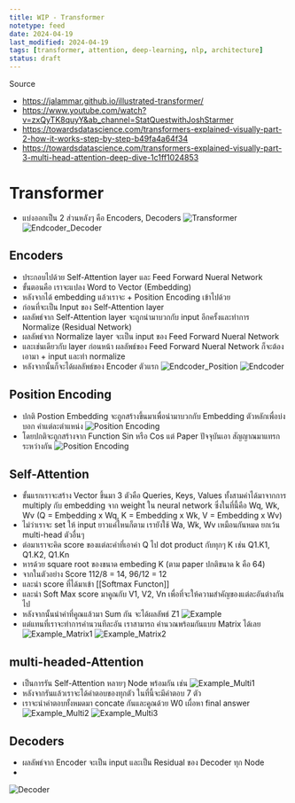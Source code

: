 ```yaml
---
title: WIP - Transformer
notetype: feed
date: 2024-04-19
last_modified: 2024-04-19
tags: [transformer, attention, deep-learning, nlp, architecture]
status: draft
---
```


Source
- https://jalammar.github.io/illustrated-transformer/
- https://www.youtube.com/watch?v=zxQyTK8quyY&ab_channel=StatQuestwithJoshStarmer
- https://towardsdatascience.com/transformers-explained-visually-part-2-how-it-works-step-by-step-b49fa4a64f34
- https://towardsdatascience.com/transformers-explained-visually-part-3-multi-head-attention-deep-dive-1c1ff1024853

# Transformer
- แบ่งออกเป็น 2 ส่วนหลังๆ คือ Encoders, Decoders
![Transformer](/assets/img/transformer/transformer_0.avif)
![Endcoder_Decoder](/assets/img/transformer/transformer_1.avif)

## Encoders
- ประกอบไปด้วย Self-Attention layer และ Feed Forward Nueral Network
- ขั้นตอนคือ เราจะแปลง Word to Vector (Embedding) 
- หลังจากได้ embedding แล้วเราจะ + Position Encoding เข้าไปด้วย
- ก่อนที่จะเป็น Input ของ Self-Attention layer
- ผลลัพธ์จาก Self-Attention layer จะถูกนำมาบวกกับ input อีกครั้งและทำการ Normalize (Residual Network)
- ผลลัพธ์จาก Normalize layer จะเป็น input ของ Feed Forward Nueral Network
- และเช่นเดียวกับ layer ก่อนหน้า ผลลัพธ์ของ Feed Forward Nueral Network ก็จะต้องเอามา + input และทำ normalize
- หลังจากนั้นก็จะได้ผลลัพธ์ของ Encoder ตัวแรก
![Endcoder_Position](/assets/img/transformer/transformer_11.avif)
![Endcoder](/assets/img/transformer/transformer_2.avif)

## Position Encoding
- ปกติ Postion Embedding จะถูกสร้างขึ้นมาเพื่อนำมาบวกกับ Embedding ตัวหลักเพื่อบ่งบอก คำแต่ละตำแหน่ง
![Position Encoding](/assets/img/transformer/transformer_12.avif)
- โดยปกติจะถูกสร้างจาก Function Sin หรือ Cos แต่ Paper ปัจจุบันเอา สัญญาณมาแทรกระหว่างกัน
![Position Encoding](/assets/img/transformer/transformer_13.avif)

## Self-Attention 
- ขั้นแรกเราจะสร้าง Vector ขึ้นมา 3 ตัวคือ Queries, Keys, Values ทั้งสามค่าได้มาจากการ multiply กับ embedding จาก weight ใน neural network ซึ่งในที่นี้คือ Wq, Wk, Wv (Q = Embedding x Wq, K = Embedding x Wk, V = Embedding x Wv)
- ไม่ว่าเราจะ set ให้ input ยาวแค่ไหนก็ตาม เรายังใช้ Wa, Wk, Wv เหมือนกันหมด ยกเว้น multi-head ตัวอื่นๆ
- ต่อมาเราจะคิด score ของแต่ละคำที่เอาค่า Q ไป dot product กับทุกๆ K เช่น Q1.K1, Q1.K2, Q1.Kn
- หารด้วย square root ของขนาด embeding K (ตาม paper ปกติขนาด k คือ 64)
- จากในตัวอย่าง Score 112/8 = 14, 96/12 = 12
- และนำ score ที่ได้มาเข้า [[Softmax Functon]]
- และนำ Soft Max score มาคูณกับ V1, V2, Vn เพื่อที่จะให้ความสำคัญของแต่ละอันต่างกันไป
- หลังจากนั้นนำค่าที่คูณแล้วมา Sum กัน จะได้ผลลัพธ์ Z1
![Example](/assets/img/transformer/transformer_3.avif)
- แต่แทนที่เราจะทำการคำนวนทีละอัน  เราสามารถ คำนวณพร้อมกันแบบ Matrix ได้เลย
![Example_Matrix1](/assets/img/transformer/transformer_6.avif)
![Example_Matrix2](/assets/img/transformer/transformer_7.avif)

## multi-headed-Attention 
- เป็นการรัน Self-Attention หลายๆ Node พร้อมกัน เช่น
![Example_Multi1](/assets/img/transformer/transformer_8.avif)
- หลังจากรันแล้วเราจะได้คำตอบของทุกตัว ในที่นี้จะมีคำตอบ 7 ตัว
- เราจะนำคำตอบทั้งหมดมา concate กันและคูณด้วย W0 เผื่อหา final answer
![Example_Multi2](/assets/img/transformer/transformer_9.avif)
![Example_Multi3](/assets/img/transformer/transformer_10.avif)


## Decoders
- ผลลัพธ์จาก Encoder จะเป็น input และเป็น Residual ของ Decoder ทุก Node
- 
![Decoder](/assets/img/transformer/transformer_14.avif)
